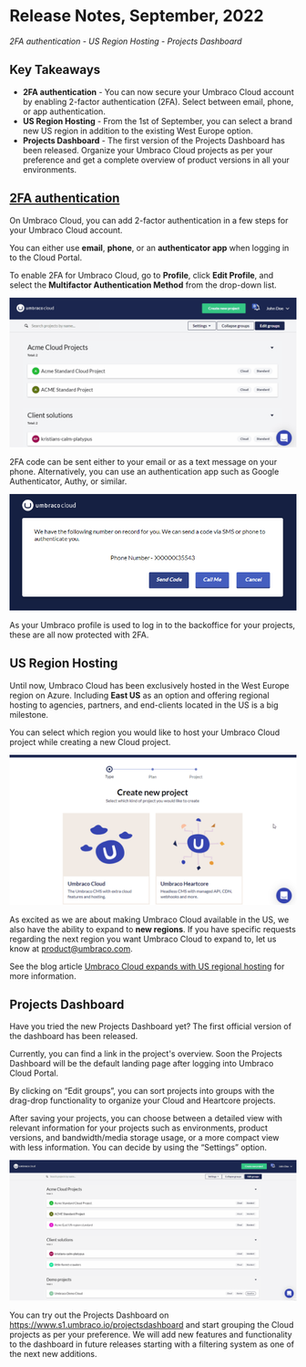 # Release Notes, September, 2022

_2FA authentication - US Region Hosting - Projects Dashboard_

## Key Takeaways

* **2FA authentication** - You can now secure your Umbraco Cloud account by enabling 2-factor authentication (2FA). Select between email, phone, or app authentication.
* **US Region Hosting** - From the 1st of September, you can select a brand new US region in addition to the existing West Europe option.
* **Projects Dashboard** - The first version of the Projects Dashboard has been released. Organize your Umbraco Cloud projects as per your preference and get a complete overview of product versions in all your environments.

## [2FA authentication](../set-up/2-factor-authentication-on-cloud.md)

On Umbraco Cloud, you can add 2-factor authentication in a few steps for your Umbraco Cloud account.

You can either use **email**, **phone**, or an **authenticator app** when logging in to the Cloud Portal.

To enable 2FA for Umbraco Cloud, go to **Profile**, click **Edit Profile**, and select the **Multifactor Authentication Method** from the drop-down list.

![2FA-Registration](images/2FA-Registration.gif)

2FA code can be sent either to your email or as a text message on your phone. Alternatively, you can use an authentication app such as Google Authenticator, Authy, or similar.

![Phone-auth](../set-up/images/Phone-auth.png)

As your Umbraco profile is used to log in to the backoffice for your projects, these are all now protected with 2FA.

## US Region Hosting

Until now, Umbraco Cloud has been exclusively hosted in the West Europe region on Azure. Including **East US** as an option and offering regional hosting to agencies, partners, and end-clients located in the US is a big milestone.

You can select which region you would like to host your Umbraco Cloud project while creating a new Cloud project.

![USRegionRegistration](images/USRegionRegistration.gif)

As excited as we are about making Umbraco Cloud available in the US, we also have the ability to expand to **new regions**. If you have specific requests regarding the next region you want Umbraco Cloud to expand to, let us know at product@umbraco.com.

See the blog article [Umbraco Cloud expands with US regional hosting](https://umbraco.com/blog/umbraco-cloud-expands-with-us-regional-hosting/) for more information.

## Projects Dashboard

Have you tried the new Projects Dashboard yet? The first official version of the dashboard has been released.

Currently, you can find a link in the project's overview.
Soon the Projects Dashboard will be the default landing page after logging into Umbraco Cloud Portal.

By clicking on “Edit groups”, you can sort projects into groups with the drag-drop functionality to organize your Cloud and Heartcore projects.

After saving your projects, you can choose between a detailed view with relevant information for your projects such as environments, product versions, and bandwidth/media storage usage, or a more compact view with less information. You can decide by using the “Settings” option.

![ProjectsDashboardV1](images/ProjectsDashboardV1.gif)

You can try out the Projects Dashboard on https://www.s1.umbraco.io/projectsdashboard and start grouping the Cloud projects as per your preference. We will add new features and functionality to the dashboard in future releases starting with a filtering system as one of the next new additions.
